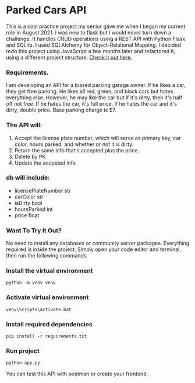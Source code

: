 # Parked Cars API

<p>This is a cool practice project my senior gave me when I began my current role in August 2021. I was new to flask but I would never turn down a challenge. It handles CRUD operations using a REST API with Python Flask and SQLite. I used SQLAlchemy for Object-Relational Mapping. I decided redo this project using JavaScript a few months later and refactored it, using a different project structure. <a href='https://github.com/Stanico-Knowles/parking-garage-api'>Check it out here.</a></p>

### Requirements.

<p>I am developing an API for a biased parking garage owner. If he likes a car, they get free parking. He likes all red, green, and black cars but hates everything else. However, he may like the car but if it's dirty, then it's half off not free. If he hates the car, it's full price. If he hates the car and it's dirty, double price. Base parking charge is $7.</p>

### The API will:

<ol>
    <li>Accept the license plate number, which will serve as primary key, car color, hours parked, and whether or not it is dirty.</li>
    <li>Return the same info that's accepted plus the price.</li>
    <li>Delete by PK</li>
    <li>Update the accpeted info</li>
</ol>

### db will include:

<ul>
    <li>licensePlateNumber str</li>
    <li>carColor str</li>
    <li>isDirty bool</li>
    <li>hoursParked int</li>
    <li>price float</li>
</ul>

### Want To Try It Out?

<p>No need to install any databases or community server packages. Everything required is inside the project. Simply open your code editor and terminal, then run the following commands.</p>

### Install the virtual environment 

``` 
python -m venv venv 
```

### Activate virtual environment

``` venv\Scripts\activate.bat ```

### Install required dependencies

``` pip install -r requirements.txt ```

### Run project

``` python app.py ```

<p>You can test this API with postman or create your frontend.</p>
